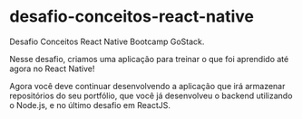 # desafio-conceitos-react-native
Desafio Conceitos React Native Bootcamp GoStack.

Nesse desafio, criamos uma aplicação para treinar o que foi aprendido até agora no React Native!

Agora você deve continuar desenvolvendo a aplicação que irá armazenar repositórios do seu portfólio, que você já desenvolveu o backend utilizando o Node.js, e no último desafio em ReactJS.
